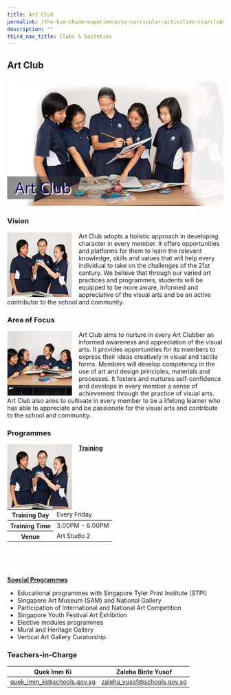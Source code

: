 ```yaml
---
title: Art Club
permalink: /the-kuo-chuan-experience/co-curricular-activities-cca/clubs-n-societies/art-club/
description: ""
third_nav_title: Clubs & Societies
---
```

## Art Club

![](/images/The%20Kuo%20Chuan%20Experience/CCA/Art%20Club/Art%20club.jpg)


### Vision

<img src="/images/The%20Kuo%20Chuan%20Experience/CCA/Art%20Club/art1.jpg" style="width:30%;margin-right:15px;" align = "left">

Art Club adopts a holistic approach in developing character in every member. It offers opportunities and platforms for them to learn the relevant knowledge, skills and values that will help every individual to take on the challenges of the 21st century. We believe that through our varied art practices and programmes, students will be equipped to be more aware, informed and appreciative of the visual arts and be an active contributor to the school and community.

### Area of Focus

<img src="/images/The%20Kuo%20Chuan%20Experience/CCA/Art%20Club/art2.jpg" style="width:30%;margin-right:15px;" align = "left">

Art Club aims to nurture in every Art Clubber an informed awareness and appreciation of the visual arts. It provides opportunities for its members to express their ideas creatively in visual and tactile forms. Members will develop competency in the use of art and design principles, materials and processes. It fosters and nurtures self-confidence and develops in every member a sense of achievement through the practice of visual arts. Art Club also aims to cultivate in every member to be a lifelong learner who has able to appreciate and be passionate for the visual arts and contribute to the school and community.

###  Programmes

<img src="/images/The%20Kuo%20Chuan%20Experience/CCA/Art%20Club/art1.jpg" style="width:30%;margin-right:15px;" align = "left">

**<u>Training</u>**

<table>
<thead>
  <tr>
    <th>Training Day</th>
    <td>Every Friday</td>
  </tr>
</thead>
<tbody>
  <tr>
    <th>Training Time</th>
    <td>3.00PM - 6.00PM</td>
  </tr>
  <tr>
    <th>Venue</th>
    <td>Art Studio 2</td>
  </tr>
</tbody>
</table>

<br><br><br>

**<u>Special Programmes</u>**

*   Educational programmes with Singapore Tyler Print Institute (STPI)
*   Singapore Art Museum (SAM) and National Gallery
*   Participation of International and National Art Competition
*   Singapore Youth Festival Art Exhibition
*   Elective modules programmes
*   Mural and Heritage Gallery
*   Vertical Art Gallery Curatorship.

### Teachers-in-Charge


| Quek Imm Ki | Zaleha Binte Yusof | 
| -------- | -------- | 
| <a href="mailto:quek_imm_ki@schools.gov.sg">quek_imm_ki@schools.gov.sg</a>     | <a href="mailto:zaleha_yusof@schools.gov.sg">zaleha_yusof@schools.gov.sg</a>    | 

 
